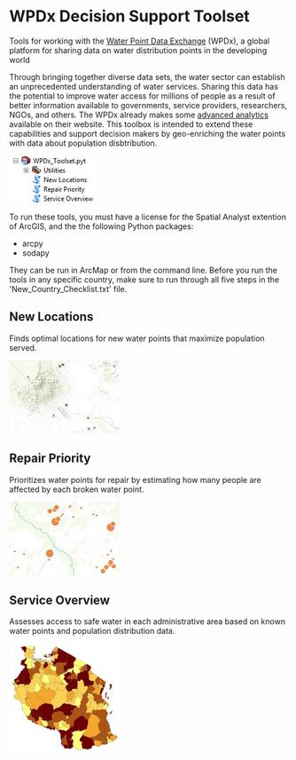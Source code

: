# WPDx Decision Support Toolset

Tools for working with the [Water Point Data Exchange](https://www.waterpointdata.org/) (WPDx), a global platform for sharing data on water distribution points in the developing world

 Through bringing together diverse data sets, the water sector can establish an unprecedented understanding of water services. Sharing this data has the potential to improve water access for millions of people as a result of better information available to governments, service providers, researchers, NGOs, and others. The WPDx already makes some [advanced analytics](https://data.waterpointdata.org/view/cn6c-zc2q) available on their website. This toolbox is intended to extend these capabilities and support decision makers by geo-enriching the water points with data about population disbtribution.
 
 ![WPDx Toolset in ArcCatalog](/Data/Screenshots/Screenshot.jpg)
 
To run these tools, you must have a license for the Spatial Analyst extention of ArcGIS, and the the following Python packages:
* arcpy
* sodapy 

They can be run in ArcMap or from the command line. Before you run the tools in any specific country, make sure to run through all five steps in the 'New_Country_Checklist.txt' file.

 
## New Locations

Finds optimal locations for new water points that maximize population served.	

 ![New Locations](/Data/Screenshots/Screenshot1.jpg)		   
						   
## Repair Priority
   
Prioritizes water points for repair by estimating how many people are affected by each broken water point.

 ![Repair Priority](/Data/Screenshots/Screenshot2.jpg)

## Service Overview

Assesses access to safe water in each administrative area based on known water points and population distribution data.

 ![Service Overview](/Data/Screenshots/Screenshot3.jpg)


